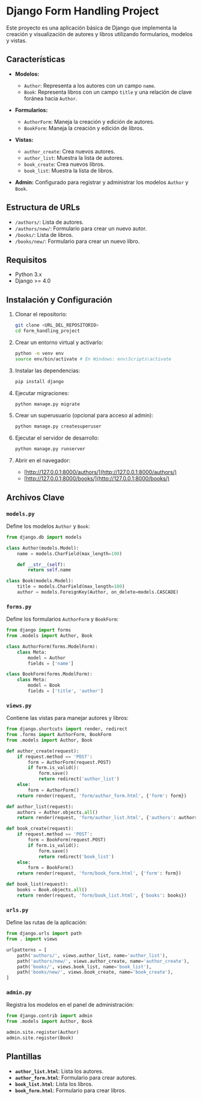 # Django Form Handling Project

Este proyecto es una aplicación básica de Django que implementa la creación y visualización de autores y libros utilizando formularios, modelos y vistas.

## Características

- **Modelos:** 
  - `Author`: Representa a los autores con un campo `name`.
  - `Book`: Representa libros con un campo `title` y una relación de clave foránea hacia `Author`.

- **Formularios:** 
  - `AuthorForm`: Maneja la creación y edición de autores.
  - `BookForm`: Maneja la creación y edición de libros.

- **Vistas:** 
  - `author_create`: Crea nuevos autores.
  - `author_list`: Muestra la lista de autores.
  - `book_create`: Crea nuevos libros.
  - `book_list`: Muestra la lista de libros.

- **Admin:** Configurado para registrar y administrar los modelos `Author` y `Book`.

## Estructura de URLs

- `/authors/`: Lista de autores.
- `/authors/new/`: Formulario para crear un nuevo autor.
- `/books/`: Lista de libros.
- `/books/new/`: Formulario para crear un nuevo libro.

## Requisitos

- Python 3.x
- Django >= 4.0

## Instalación y Configuración

1. Clonar el repositorio:
   ```bash
   git clone <URL_DEL_REPOSITORIO>
   cd form_handling_project
   ```

2. Crear un entorno virtual y activarlo:
   ```bash
   python -m venv env
   source env/bin/activate # En Windows: env\Scripts\activate
   ```

3. Instalar las dependencias:
   ```bash
   pip install django
   ```

4. Ejecutar migraciones:
   ```bash
   python manage.py migrate
   ```

5. Crear un superusuario (opcional para acceso al admin):
   ```bash
   python manage.py createsuperuser
   ```

6. Ejecutar el servidor de desarrollo:
   ```bash
   python manage.py runserver
   ```

7. Abrir en el navegador:
   - [http://127.0.0.1:8000/authors/](http://127.0.0.1:8000/authors/)
   - [http://127.0.0.1:8000/books/](http://127.0.0.1:8000/books/)

## Archivos Clave

### **`models.py`**
Define los modelos `Author` y `Book`:

```python
from django.db import models

class Author(models.Model):
    name = models.CharField(max_length=100)

    def __str__(self):
        return self.name

class Book(models.Model):
    title = models.CharField(max_length=100)
    author = models.ForeignKey(Author, on_delete=models.CASCADE)
```

### **`forms.py`**
Define los formularios `AuthorForm` y `BookForm`:

```python
from django import forms
from .models import Author, Book

class AuthorForm(forms.ModelForm):
    class Meta:
        model = Author
        fields = ['name']

class BookForm(forms.ModelForm):
    class Meta:
        model = Book
        fields = ['title', 'author']
```

### **`views.py`**
Contiene las vistas para manejar autores y libros:

```python
from django.shortcuts import render, redirect
from .forms import AuthorForm, BookForm
from .models import Author, Book

def author_create(request):
    if request.method == 'POST':
        form = AuthorForm(request.POST)
        if form.is_valid():
            form.save()
            return redirect('author_list')
    else:
        form = AuthorForm()
    return render(request, 'form/author_form.html', {'form': form})

def author_list(request):
    authors = Author.objects.all()
    return render(request, 'form/author_list.html', {'authors': authors})

def book_create(request):
    if request.method == 'POST':
        form = BookForm(request.POST)
        if form.is_valid():
            form.save()
            return redirect('book_list')
    else:
        form = BookForm()
    return render(request, 'form/book_form.html', {'form': form})

def book_list(request):
    books = Book.objects.all()
    return render(request, 'form/book_list.html', {'books': books})
```

### **`urls.py`**
Define las rutas de la aplicación:

```python
from django.urls import path
from . import views

urlpatterns = [
    path('authors/', views.author_list, name='author_list'),
    path('authors/new/', views.author_create, name='author_create'),
    path('books/', views.book_list, name='book_list'),
    path('books/new/', views.book_create, name='book_create'),
]
```

### **`admin.py`**
Registra los modelos en el panel de administración:

```python
from django.contrib import admin
from .models import Author, Book

admin.site.register(Author)
admin.site.register(Book)
```

## Plantillas

- **`author_list.html`**: Lista los autores.
- **`author_form.html`**: Formulario para crear autores.
- **`book_list.html`**: Lista los libros.
- **`book_form.html`**: Formulario para crear libros.

